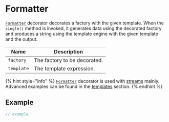 # Formatter

[`Formatter`](formatter.md) decorator decorates a factory with the given template. When the `single()` method is invoked, it generates data using the decorated factory and produces a string using the template engine with the given template and the output.

| Name       | Description                  |
| ---------- | ---------------------------- |
| `factory`  | The factory to be decorated. |
| `template` | The template expression.     |

{% hint style="info" %}
[`Formatter`](formatter.md) decorator is used with [streams](../../streams/) mainly. Advanced examples can be found in the [templates](../../../fundamentals/templates.md) section.
{% endhint %}

## Example

```typescript
// example
```
